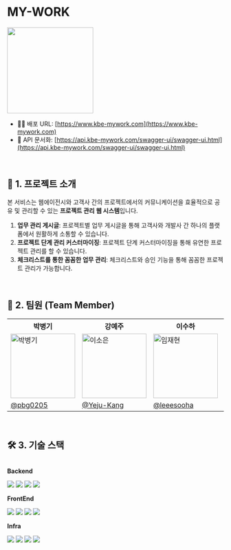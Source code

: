 # MY-WORK

<img src="./images/mywork-logo.png" width="200px" />

* 🧑‍💻 배포 URL: [https://www.kbe-mywork.com](https://www.kbe-mywork.com)
* 📄 API 문서화: [https://api.kbe-mywork.com/swagger-ui/swagger-ui.html](https://api.kbe-mywork.com/swagger-ui/swagger-ui.html)

<br />

## 📝 1. 프로젝트 소개

본 서비스는 웹에이전시와 고객사 간의 프로젝트에서의 커뮤니케이션을 효율적으로 공유 및 관리할 수 있는 **프로젝트 관리 웹 시스템**입니다.

1. **업무 관리 게시글**: 프로젝트별 업무 게시글을 통해 고객사와 개발사 간 하나의 플랫폼에서 원활하게 소통할 수 있습니다.
2. **프로젝트 단계 관리 커스터마이징**: 프로젝트 단계 커스터마이징을 통해 유연한 프로젝트 관리를 할 수 있습니다.
3. **체크리스트를 통한 꼼꼼한 업무 관리**: 체크리스트와 승인 기능을 통해 꼼꼼한 프로젝트 관리가 가능합니다.

<br />

## 👥 2. 팀원 (Team Member)

<table>
  <tr>
    <th>박병기</th>
    <th>강예주</th>
    <th>이수하</th>
    <th>함성준</th>
  </tr>
  <tr>
    <td><img src="https://avatars.githubusercontent.com/u/48561660?v=4" width="150" height="150" alt="박병기"></td>
    <td><img src="https://avatars.githubusercontent.com/u/98391406?v=4" width="150" height="150" alt="이소은"></td>
    <td><img src="https://avatars.githubusercontent.com/u/106977054?v=4" width="150" height="150" alt="임재현"></td>
    <td><img src="https://avatars.githubusercontent.com/u/206319376?v=4" width="150" height="150" alt="안지현"></td> 
  </tr>
  <tr>
    <td><a href="https://github.com/pbg0205/">@pbg0205</a></td>
    <td><a href="https://github.com/Yeju-Kang">@Yeju-Kang</a></td>
    <td><a href="https://github.com/myaeba">@leeesooha</a></td>
    <td><a href="https://github.com/HMHMHMJUN">@HMHMHMJUN</a></td>
  </tr>
</table>

<br>

## 🛠️ 3. 기술 스택

<div style="display:flex; flex-direction:column; align-items:flex-start;">
    <p><strong>Backend</strong></p>
    <div>
        <img src="https://img.shields.io/badge/Java_17-007396?style=for-the-badge&logo=java&logoColor=white"> 
        <img src="https://img.shields.io/badge/Spring_Boot-6DB33F?style=for-the-badge&logo=spring boot&logoColor=white">
        <img src="https://img.shields.io/badge/spring_Data_JPA-6DB33F?style=for-the-badge&logo=spring&logoColor=white"> 
        <img src="https://img.shields.io/badge/Spring_Security-6DB33F?style=for-the-badge&logo=spring security&logoColor=white">
    </div>
    <p><strong>FrontEnd</strong></p>
    <div>
        <img src="https://shields.io/badge/JavaScript-F7DF1E?logo=JavaScript&logoColor=000&style=for-the-badge"/>
        <img src="https://img.shields.io/badge/Vite-646CFF?style=for-the-badge&logo=Vite&logoColor=white"/>
        <img src="https://img.shields.io/badge/React-61DAFB?style=for-the-badge&logo=React&logoColor=black"/>
        <img src="https://img.shields.io/badge/-Redux-black?style=for-the-badge&logo=redux"/>
    </div>
    <p><strong>Infra</strong></p>
    <div>
        <img src="https://img.shields.io/badge/Amazon AWS-232F3E?style=for-the-badge&logo=amazonaws&logoColor=white"/>
        <img src="https://img.shields.io/badge/Mysql-4479A1?style=for-the-badge&logo=mysql&logoColor=white">
        <img src="https://img.shields.io/badge/Gradle-02303A?style=for-the-badge&logo=Gradle&logoColor=white">
<img src="https://img.shields.io/badge/GitHub_Actions-2088FF?style=for-the-badge&logo=github-actions&logoColor=white">
    </div>
</div>

<br>
